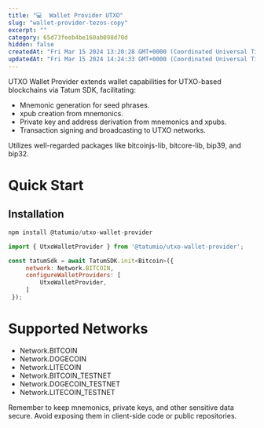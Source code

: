 ```yaml
---
title: "💻  Wallet Provider UTXO"
slug: "wallet-provider-tezos-copy"
excerpt: ""
category: 65d73feeb4be160ab098d70d
hidden: false
createdAt: "Fri Mar 15 2024 13:20:28 GMT+0000 (Coordinated Universal Time)"
updatedAt: "Fri Mar 15 2024 14:24:33 GMT+0000 (Coordinated Universal Time)"
---
```

UTXO Wallet Provider extends wallet capabilities for UTXO-based blockchains via Tatum SDK, facilitating:

- Mnemonic generation for seed phrases.
- xpub creation from mnemonics.
- Private key and address derivation from mnemonics and xpubs.
- Transaction signing and broadcasting to UTXO networks.

Utilizes well-regarded packages like bitcoinjs-lib, bitcore-lib, bip39, and bip32.

# Quick Start

## Installation

```javascript Install
npm install @tatumio/utxo-wallet-provider
```

```javascript
import { UtxoWalletProvider } from '@tatumio/utxo-wallet-provider';

const tatumSdk = await TatumSDK.init<Bitcoin>({
     network: Network.BITCOIN,
     configureWalletProviders: [
         UtxoWalletProvider,
     ]
 });
```

# Supported Networks

- Network.BITCOIN
- Network.DOGECOIN
- Network.LITECOIN
- Network.BITCOIN_TESTNET
- Network.DOGECOIN_TESTNET
- Network.LITECOIN_TESTNET

Remember to keep mnemonics, private keys, and other sensitive data secure. Avoid exposing them in client-side code or public repositories.
